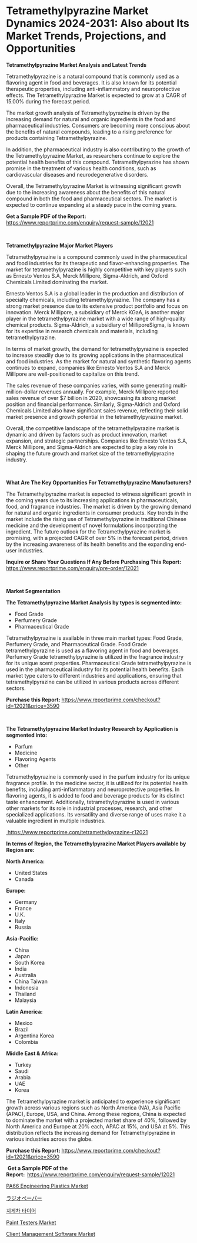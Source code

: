 <p><h1>Tetramethylpyrazine Market Dynamics 2024-2031: Also about Its Market Trends, Projections, and Opportunities</h1></p><p><strong>Tetramethylpyrazine Market Analysis and Latest Trends</strong></p>
<p><p>Tetramethylpyrazine is a natural compound that is commonly used as a flavoring agent in food and beverages. It is also known for its potential therapeutic properties, including anti-inflammatory and neuroprotective effects. The Tetramethylpyrazine Market is expected to grow at a CAGR of 15.00% during the forecast period.</p><p>The market growth analysis of Tetramethylpyrazine is driven by the increasing demand for natural and organic ingredients in the food and pharmaceutical industries. Consumers are becoming more conscious about the benefits of natural compounds, leading to a rising preference for products containing Tetramethylpyrazine.</p><p>In addition, the pharmaceutical industry is also contributing to the growth of the Tetramethylpyrazine Market, as researchers continue to explore the potential health benefits of this compound. Tetramethylpyrazine has shown promise in the treatment of various health conditions, such as cardiovascular diseases and neurodegenerative disorders.</p><p>Overall, the Tetramethylpyrazine Market is witnessing significant growth due to the increasing awareness about the benefits of this natural compound in both the food and pharmaceutical sectors. The market is expected to continue expanding at a steady pace in the coming years.</p></p>
<p><strong>Get a Sample PDF of the Report:&nbsp;</strong> <a href="https://www.reportprime.com/enquiry/request-sample/12021">https://www.reportprime.com/enquiry/request-sample/12021</a></p>
<p>&nbsp;</p>
<p><strong>Tetramethylpyrazine Major Market Players</strong></p>
<p><p>Tetramethylpyrazine is a compound commonly used in the pharmaceutical and food industries for its therapeutic and flavor-enhancing properties. The market for tetramethylpyrazine is highly competitive with key players such as Ernesto Ventos S.A, Merck Millipore, Sigma-Aldrich, and Oxford Chemicals Limited dominating the market.</p><p>Ernesto Ventos S.A is a global leader in the production and distribution of specialty chemicals, including tetramethylpyrazine. The company has a strong market presence due to its extensive product portfolio and focus on innovation. Merck Millipore, a subsidiary of Merck KGaA, is another major player in the tetramethylpyrazine market with a wide range of high-quality chemical products. Sigma-Aldrich, a subsidiary of MilliporeSigma, is known for its expertise in research chemicals and materials, including tetramethylpyrazine.</p><p>In terms of market growth, the demand for tetramethylpyrazine is expected to increase steadily due to its growing applications in the pharmaceutical and food industries. As the market for natural and synthetic flavoring agents continues to expand, companies like Ernesto Ventos S.A and Merck Millipore are well-positioned to capitalize on this trend.</p><p>The sales revenue of these companies varies, with some generating multi-million-dollar revenues annually. For example, Merck Millipore reported sales revenue of over $7 billion in 2020, showcasing its strong market position and financial performance. Similarly, Sigma-Aldrich and Oxford Chemicals Limited also have significant sales revenue, reflecting their solid market presence and growth potential in the tetramethylpyrazine market.</p><p>Overall, the competitive landscape of the tetramethylpyrazine market is dynamic and driven by factors such as product innovation, market expansion, and strategic partnerships. Companies like Ernesto Ventos S.A, Merck Millipore, and Sigma-Aldrich are expected to play a key role in shaping the future growth and market size of the tetramethylpyrazine industry.</p></p>
<p>&nbsp;</p>
<p><strong>What Are The Key Opportunities For Tetramethylpyrazine Manufacturers?</strong></p>
<p><p>The Tetramethylpyrazine market is expected to witness significant growth in the coming years due to its increasing applications in pharmaceuticals, food, and fragrance industries. The market is driven by the growing demand for natural and organic ingredients in consumer products. Key trends in the market include the rising use of Tetramethylpyrazine in traditional Chinese medicine and the development of novel formulations incorporating the ingredient. The future outlook for the Tetramethylpyrazine market is promising, with a projected CAGR of over 5% in the forecast period, driven by the increasing awareness of its health benefits and the expanding end-user industries.</p></p>
<p><strong>Inquire or Share Your Questions If Any Before Purchasing This Report:</strong> <a href="https://www.reportprime.com/enquiry/pre-order/12021">https://www.reportprime.com/enquiry/pre-order/12021</a></p>
<p>&nbsp;</p>
<p><strong>Market Segmentation</strong></p>
<p><strong>The Tetramethylpyrazine Market Analysis by types is segmented into:</strong></p>
<p><ul><li>Food Grade</li><li>Perfumery Grade</li><li>Pharmaceutical Grade</li></ul></p>
<p><p>Tetramethylpyrazine is available in three main market types: Food Grade, Perfumery Grade, and Pharmaceutical Grade. Food Grade tetramethylpyrazine is used as a flavoring agent in food and beverages. Perfumery Grade tetramethylpyrazine is utilized in the fragrance industry for its unique scent properties. Pharmaceutical Grade tetramethylpyrazine is used in the pharmaceutical industry for its potential health benefits. Each market type caters to different industries and applications, ensuring that tetramethylpyrazine can be utilized in various products across different sectors.</p></p>
<p><strong>Purchase this Report:&nbsp;</strong><a href="https://www.reportprime.com/checkout?id=12021&price=3590">https://www.reportprime.com/checkout?id=12021&price=3590</a></p>
<p>&nbsp;</p>
<p><strong>The Tetramethylpyrazine Market Industry Research by Application is segmented into:</strong></p>
<p><ul><li>Parfum</li><li>Medicine</li><li>Flavoring Agents</li><li>Other</li></ul></p>
<p><p>Tetramethylpyrazine is commonly used in the parfum industry for its unique fragrance profile. In the medicine sector, it is utilized for its potential health benefits, including anti-inflammatory and neuroprotective properties. In flavoring agents, it is added to food and beverage products for its distinct taste enhancement. Additionally, tetramethylpyrazine is used in various other markets for its role in industrial processes, research, and other specialized applications. Its versatility and diverse range of uses make it a valuable ingredient in multiple industries.</p></p>
<p><a href="https://www.reportprime.com/tetramethylpyrazine-r12021">&nbsp;https://www.reportprime.com/tetramethylpyrazine-r12021</a></p>
<p><strong>In terms of Region, the Tetramethylpyrazine Market Players available by Region are:</strong></p>
<p>
    <p> <strong> North America: </strong>
        <ul>
            <li>United States</li>
            <li>Canada</li>
        </ul>
        </p> 
    <p> <strong> Europe: </strong>
        <ul>
            <li>Germany</li>
            <li>France</li>
            <li>U.K.</li>
            <li>Italy</li>
            <li>Russia</li>
        </ul>
        </p> 
    <p> <strong> Asia-Pacific: </strong>
        <ul>
            <li>China</li>
            <li>Japan</li>
            <li>South Korea</li>
            <li>India</li>
            <li>Australia</li>
            <li>China Taiwan</li>
            <li>Indonesia</li>
            <li>Thailand</li>
            <li>Malaysia</li>
        </ul>
        </p> 
    <p> <strong> Latin America: </strong>
        <ul>
            <li>Mexico</li>
            <li>Brazil</li>
            <li>Argentina Korea</li>
            <li>Colombia</li>
        </ul>
        </p> 
    <p> <strong> Middle East & Africa: </strong>
        <ul>
            <li>Turkey</li>
            <li>Saudi</li>
            <li>Arabia</li>
            <li>UAE</li>
            <li>Korea</li>
        </ul>
    </p>
    </p>
<p><p>The Tetramethylpyrazine market is anticipated to experience significant growth across various regions such as North America (NA), Asia Pacific (APAC), Europe, USA, and China. Among these regions, China is expected to dominate the market with a projected market share of 40%, followed by North America and Europe at 20% each, APAC at 15%, and USA at 5%. This distribution reflects the increasing demand for Tetramethylpyrazine in various industries across the globe.</p></p>
<p><strong>Purchase this Report: </strong><a href="https://www.reportprime.com/checkout?id=12021&price=3590">https://www.reportprime.com/checkout?id=12021&price=3590</a></p>
<p>&nbsp;<strong>Get a Sample PDF of the Report:&nbsp;&nbsp;</strong><a href="https://www.reportprime.com/enquiry/request-sample/12021">https://www.reportprime.com/enquiry/request-sample/12021</a></p>
<p><strong></strong></p>
<p><p><a href="https://medium.com/@stewart.churchill9078/pa66-engineering-plastics-market-outlook-and-forecast-from-2024-to-2031-39d61b2dc61e">PA66 Engineering Plastics Market</a></p><p><a href="https://medium.com/@skyleridges76856/%E4%B8%96%E7%95%8C%E3%81%AE%E3%83%A9%E3%82%B8%E3%82%AA%E7%B4%99%E7%94%A3%E6%A5%AD-%E3%82%BF%E3%82%A4%E3%83%97-%E7%94%A8%E9%80%94-%E5%B8%82%E5%A0%B4%E3%83%97%E3%83%AC%E3%82%A4%E3%83%A4%E3%83%BC-%E5%9C%B0%E5%9F%9F%E5%88%A5%E6%88%90%E9%95%B7%E5%88%86%E6%9E%90-%E3%81%8A%E3%82%88%E3%81%B3%E5%B0%86%E6%9D%A5%E3%81%AE%E3%82%B7%E3%83%8A%E3%83%AA%E3%82%AA-2024%E5%B9%B4-2031%E5%B9%B4-7569fedf5b31">ラジオペーパー</a></p><p><a href="https://medium.com/@haroldwarren626/%ED%8F%AC%ED%81%AC%EB%A6%AC%ED%94%84%ED%8A%B8-%ED%83%80%EC%9D%B4%EC%96%B4-%EC%8B%9C%EC%9E%A5-%EC%A0%84%EB%A7%9D-%EC%99%84%EC%A0%84%ED%95%9C-%EC%82%B0%EC%97%85-%EB%B6%84%EC%84%9D-2024%EB%85%84%EB%B6%80%ED%84%B0-2031%EB%85%84%EA%B9%8C%EC%A7%80-5e996ed6594a">지게차 타이어</a></p><p><a href="https://www.linkedin.com/pulse/paint-testers-market-global-insights-sales-trends-2024-qvsac">Paint Testers Market</a></p><p><a href="https://issuu.com/reportprime-2/docs/client-management-software-market-size-2030.pptx">Client Management Software Market</a></p></p>